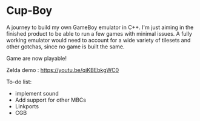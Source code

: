 # Cup-Boy

A journey to build my own GameBoy emulator in C++. I'm just aiming in the finished product to be able to run a few games with minimal issues. A fully working emulator would need to account for a wide variety of tilesets and other gotchas, since no game is built the same.

Game are now playable!

Zelda demo : https://youtu.be/qiKBEbkgWC0

To-do list:

- implement sound
- Add support for other MBCs
- Linkports
- CGB
